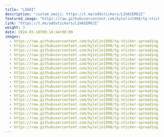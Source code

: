 ```yaml
---
title: "LIHAI"
description: "custom_emoji: https://t.me/addstickers/LIHAIEMOJI"
featured_image: "https://raw.githubusercontent.com/kylelin1998/tg-sticker-spreading-worldwide-images/main/img/fd3f6313-7568-45ae-8dd2-bf3c77d7f1ff.jpg"
link: "https://t.me/addstickers/LIHAIEMOJI"
weight: 3
date: 2024-03-18T08:14:44+08:00
images:
  - https://raw.githubusercontent.com/kylelin1998/tg-sticker-spreading-worldwide-images/main/img/fd3f6313-7568-45ae-8dd2-bf3c77d7f1ff.jpg
  - https://raw.githubusercontent.com/kylelin1998/tg-sticker-spreading-worldwide-images/main/img/f3195a0a-8f1b-4aed-8625-fc68bb01a8bc.jpg
  - https://raw.githubusercontent.com/kylelin1998/tg-sticker-spreading-worldwide-images/main/img/e496c656-42a8-420f-9ccb-a99002c8652e.jpg
  - https://raw.githubusercontent.com/kylelin1998/tg-sticker-spreading-worldwide-images/main/img/5991797e-05ba-4bbb-8f13-676c76505637.jpg
  - https://raw.githubusercontent.com/kylelin1998/tg-sticker-spreading-worldwide-images/main/img/d7fde701-a7b3-4dec-96ee-9a6208c2a480.jpg
  - https://raw.githubusercontent.com/kylelin1998/tg-sticker-spreading-worldwide-images/main/img/7325861e-05d8-4a92-8297-d640204d2176.jpg
  - https://raw.githubusercontent.com/kylelin1998/tg-sticker-spreading-worldwide-images/main/img/7d5639fc-0c5a-4e8c-b14a-539bf1ca9ad6.jpg
  - https://raw.githubusercontent.com/kylelin1998/tg-sticker-spreading-worldwide-images/main/img/6c2f65e4-630f-45df-8f8b-46e552142427.jpg
  - https://raw.githubusercontent.com/kylelin1998/tg-sticker-spreading-worldwide-images/main/img/f34ae441-bb6c-4d30-b053-20399d857d28.jpg
  - https://raw.githubusercontent.com/kylelin1998/tg-sticker-spreading-worldwide-images/main/img/eef7452b-c8f6-4923-ab26-f277864f8ddf.jpg
  - https://raw.githubusercontent.com/kylelin1998/tg-sticker-spreading-worldwide-images/main/img/d2c3a34b-b501-4a30-8c6e-6bfe2209aab1.jpg
  - https://raw.githubusercontent.com/kylelin1998/tg-sticker-spreading-worldwide-images/main/img/d6ac9556-b81a-4106-a9cc-f341e5e9d1b7.jpg
  - https://raw.githubusercontent.com/kylelin1998/tg-sticker-spreading-worldwide-images/main/img/401a85f6-4cf9-4ff1-8215-780b9d41ce73.jpg
  - https://raw.githubusercontent.com/kylelin1998/tg-sticker-spreading-worldwide-images/main/img/e73683ff-64b7-4885-b531-64895dfc5b2f.jpg
  - https://raw.githubusercontent.com/kylelin1998/tg-sticker-spreading-worldwide-images/main/img/fdcd53f4-10d0-4db0-a67b-1bd331264c8b.jpg
  - https://raw.githubusercontent.com/kylelin1998/tg-sticker-spreading-worldwide-images/main/img/483c4501-67b5-46f5-9954-2576615ccd93.jpg
  - https://raw.githubusercontent.com/kylelin1998/tg-sticker-spreading-worldwide-images/main/img/a2d015fe-19f1-44bd-95e9-dde27694f2fa.jpg
  - https://raw.githubusercontent.com/kylelin1998/tg-sticker-spreading-worldwide-images/main/img/b7769c30-8269-4f62-9b60-36bf244ea81e.jpg
  - https://raw.githubusercontent.com/kylelin1998/tg-sticker-spreading-worldwide-images/main/img/08151850-e785-458f-af36-04dbc95efd17.jpg
  - https://raw.githubusercontent.com/kylelin1998/tg-sticker-spreading-worldwide-images/main/img/fc6893ef-3f34-4797-b2e2-db5bed04ec66.jpg
---
```

